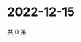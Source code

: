 # 2022-12-15

共 0 条

<!-- BEGIN WEIBO -->
<!-- 最后更新时间 Thu Dec 15 2022 17:14:20 GMT+0800 (China Standard Time) -->

<!-- END WEIBO -->
